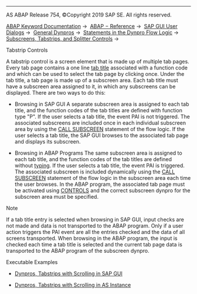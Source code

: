   

* * *

AS ABAP Release 754, ©Copyright 2019 SAP SE. All rights reserved.

[ABAP Keyword Documentation](javascript:call_link\('abenabap.htm'\)) →  [ABAP − Reference](javascript:call_link\('abenabap_reference.htm'\)) →  [SAP GUI User Dialogs](javascript:call_link\('abenabap_screens.htm'\)) →  [General Dynpros](javascript:call_link\('abenabap_dynpros.htm'\)) →  [Statements in the Dynpro Flow Logic](javascript:call_link\('abenabap_dynpros_dynpro_statements.htm'\)) →  [Subscreens, Tabstrips, and Splitter Controls](javascript:call_link\('abendynp_subscreens.htm'\)) → 

Tabstrip Controls

A tabstrip control is a screen element that is made up of multiple tab pages. Every tab page contains a one line [tab title](javascript:call_link\('abentab_title_glosry.htm'\) "Glossary Entry") associated with a function code and which can be used to select the tab page by clicking once. Under the tab title, a tab page is made up of a subscreen area. Each tab title must have a subscreen area assigned to it, in which any subscreens can be displayed. There are two ways to do this:

-   Browsing in SAP GUI
    A separate subscreen area is assigned to each tab title, and the function codes of the tab titles are defined with function type "P". If the user selects a tab title, the event PAI is not triggered. The associated subscreens are included once in each individual subscreen area by using the [CALL SUBSCREEN](javascript:call_link\('dynpcall.htm'\)) statement of the flow logic. If the user selects a tab title, the SAP GUI browses to the associated tab page and displays its subscreen.

-   Browsing in ABAP Programs
    The same subscreen area is assigned to each tab title, and the function codes of the tab titles are defined without [typing](javascript:call_link\('abentyping_glosry.htm'\) "Glossary Entry"). If the user selects a tab title, the event PAI is triggered. The associated subscreen is included dynamically using the [CALL SUBSCREEN](javascript:call_link\('dynpcall.htm'\)) statement of the flow logic in the subscreen area each time the user browses. In the ABAP program, the associated tab page must be activated using [CONTROLS](javascript:call_link\('abapcontrols.htm'\)) and the correct subscreen dynpro for the subscreen area must be specified.

Note

If a tab title entry is selected when browsing in SAP GUI, input checks are not made and data is not transported to the ABAP program. Only if a user action triggers the PAI event are all the entries checked and the data of all screens transported. When browsing in the ABAP program, the input is checked each time a tab title is selected and the current tab page data is transported to the ABAP program of the subscreen dynpro.

Executable Examples

-   [Dynpros, Tabstrips with Scrolling in SAP GUI](javascript:call_link\('abentab_strip_control1_abexa.htm'\))

-   [Dynpros, Tabstrips with Scrolling in AS Instance](javascript:call_link\('abentab_strip_control2_abexa.htm'\))